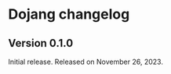 Dojang changelog
=================

Version 0.1.0
-------------

Initial release.  Released on November 26, 2023.
